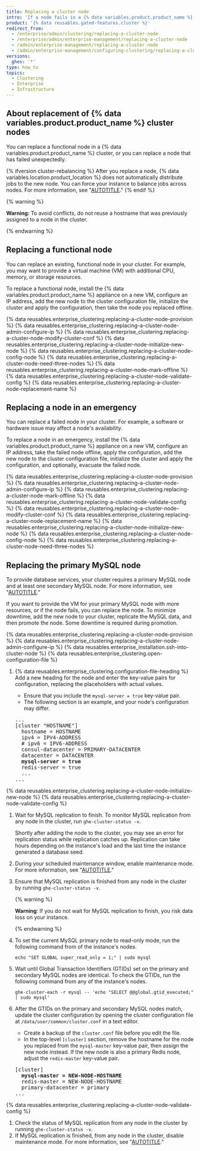 ```yaml
---
title: Replacing a cluster node
intro: 'If a node fails in a {% data variables.product.product_name %} cluster, or if you want to add a new node with more resources, mark any nodes to replace as offline, then add the new node.'
product: '{% data reusables.gated-features.cluster %}'
redirect_from:
  - /enterprise/admin/clustering/replacing-a-cluster-node
  - /enterprise/admin/enterprise-management/replacing-a-cluster-node
  - /admin/enterprise-management/replacing-a-cluster-node
  - /admin/enterprise-management/configuring-clustering/replacing-a-cluster-node
versions:
  ghes: '*'
type: how_to
topics:
  - Clustering
  - Enterprise
  - Infrastructure
---
```


## About replacement of {% data variables.product.product_name %} cluster nodes

You can replace a functional node in a {% data variables.product.product_name %} cluster, or you can replace a node that has failed unexpectedly.

{% ifversion cluster-rebalancing %}
After you replace a node, {% data variables.location.product_location %} does not automatically distribute jobs to the new node. You can force your instance to balance jobs across nodes. For more information, see "[AUTOTITLE](/admin/enterprise-management/configuring-clustering/rebalancing-cluster-workloads)."
{% endif %}

{% warning %}

**Warning:** To avoid conflicts, do not reuse a hostname that was previously assigned to a node in the cluster.

{% endwarning %}

## Replacing a functional node

You can replace an existing, functional node in your cluster. For example, you may want to provide a virtual machine (VM) with additional CPU, memory, or storage resources.

To replace a functional node, install the {% data variables.product.product_name %} appliance on a new VM, configure an IP address, add the new node to the cluster configuration file, initialize the cluster and apply the configuration, then take the node you replaced offline.

{% data reusables.enterprise_clustering.replacing-a-cluster-node-provision %}
{% data reusables.enterprise_clustering.replacing-a-cluster-node-admin-configure-ip %}
{% data reusables.enterprise_clustering.replacing-a-cluster-node-modify-cluster-conf %}
{% data reusables.enterprise_clustering.replacing-a-cluster-node-initialize-new-node %}
{% data reusables.enterprise_clustering.replacing-a-cluster-node-config-node %}
{% data reusables.enterprise_clustering.replacing-a-cluster-node-need-three-nodes %}
{% data reusables.enterprise_clustering.replacing-a-cluster-node-mark-offline %}
{% data reusables.enterprise_clustering.replacing-a-cluster-node-validate-config %}
{% data reusables.enterprise_clustering.replacing-a-cluster-node-replacement-name %}

## Replacing a node in an emergency

You can replace a failed node in your cluster. For example, a software or hardware issue may affect a node's availability.

To replace a node in an emergency, install the {% data variables.product.product_name %} appliance on a new VM, configure an IP address, take the failed node offline, apply the configuration, add the new node to the cluster configuration file, initialize the cluster and apply the configuration, and optionally, evacuate the failed node.

{% data reusables.enterprise_clustering.replacing-a-cluster-node-provision %}
{% data reusables.enterprise_clustering.replacing-a-cluster-node-admin-configure-ip %}
{% data reusables.enterprise_clustering.replacing-a-cluster-node-mark-offline %}
{% data reusables.enterprise_clustering.replacing-a-cluster-node-validate-config %}
{% data reusables.enterprise_clustering.replacing-a-cluster-node-modify-cluster-conf %}
{% data reusables.enterprise_clustering.replacing-a-cluster-node-replacement-name %}
{% data reusables.enterprise_clustering.replacing-a-cluster-node-initialize-new-node %}
{% data reusables.enterprise_clustering.replacing-a-cluster-node-config-node %}
{% data reusables.enterprise_clustering.replacing-a-cluster-node-need-three-nodes %}

## Replacing the primary MySQL node

To provide database services, your cluster requires a primary MySQL node and at least one secondary MySQL node. For more information, see "[AUTOTITLE](/admin/monitoring-managing-and-updating-your-instance/configuring-clustering/about-cluster-nodes)."

If you want to provide the VM for your primary MySQL node with more resources, or if the node fails, you can replace the node. To minimize downtime, add the new node to your cluster, replicate the MySQL data, and then promote the node. Some downtime is required during promotion.

{% data reusables.enterprise_clustering.replacing-a-cluster-node-provision %}
{% data reusables.enterprise_clustering.replacing-a-cluster-node-admin-configure-ip %}
{% data reusables.enterprise_installation.ssh-into-cluster-node %}
{% data reusables.enterprise_clustering.open-configuration-file %}
1. {% data reusables.enterprise_clustering.configuration-file-heading %} Add a new heading for the node and enter the key-value pairs for configuration, replacing the placeholders with actual values.

   - Ensure that you include the `mysql-server = true` key-value pair.
   - The following section is an example, and your node's configuration may differ.

   <pre>
   ...
   [cluster "HOSTNAME"]
     hostname = HOSTNAME
     ipv4 = IPV4-ADDRESS
     # ipv6 = IPV6-ADDRESS
     consul-datacenter = PRIMARY-DATACENTER
     datacenter = DATACENTER
     <strong>mysql-server = true</strong>
     redis-server = true
     ...
   ...
   </pre>

{% data reusables.enterprise_clustering.replacing-a-cluster-node-initialize-new-node %}
{% data reusables.enterprise_clustering.replacing-a-cluster-node-validate-config %}
1. Wait for MySQL replication to finish. To monitor MySQL replication from any node in the cluster, run `ghe-cluster-status -v`.

   Shortly after adding the node to the cluster, you may see an error for replication status while replication catches up. Replication can take hours depending on the instance's load and the last time the instance generated a database seed.
1. During your scheduled maintenance window, enable maintenance mode. For more information, see "[AUTOTITLE](/admin/administering-your-instance/configuring-maintenance-mode/enabling-and-scheduling-maintenance-mode#enabling-or-disabling-maintenance-mode-for-all-nodes-in-a-cluster-via-the-cli)."
1. Ensure that MySQL replication is finished from any node in the cluster by running `ghe-cluster-status -v`.

   {% warning %}

   **Warning**: If you do not wait for MySQL replication to finish, you risk data loss on your instance.

   {% endwarning %}
1. To set the current MySQL primary node to read-only mode, run the following command from of the instance's nodes.

   ```shell copy
   echo "SET GLOBAL super_read_only = 1;" | sudo mysql
   ```

1. Wait until Global Transaction Identifiers (GTIDs) set on the primary and secondary MySQL nodes are identical. To check the GTIDs, run the following command from any of the instance's nodes.

   ```shell copy
   ghe-cluster-each -r mysql -- 'echo "SELECT @@global.gtid_executed;" | sudo mysql'
   ```

1. After the GTIDs on the primary and secondary MySQL nodes match, update the cluster configuration by opening the cluster configuration file at `/data/user/common/cluster.conf` in a text editor.

   - Create a backup of the `cluster.conf` file before you edit the file.
   - In the top-level `[cluster]` section, remove the hostname for the node you replaced from the `mysql-master` key-value pair, then assign the new node instead. If the new node is also a primary Redis node, adjust the `redis-master` key-value pair.

   <pre>
   [cluster]
     <strong>mysql-master = NEW-NODE-HOSTNAME</strong>
     redis-master = NEW-NODE-HOSTNAME
     primary-datacenter = primary
   ...
   </pre>
{% data reusables.enterprise_clustering.replacing-a-cluster-node-validate-config %}
1. Check the status of MySQL replication from any node in the cluster by running `ghe-cluster-status -v`.
1. If MySQL replication is finished, from any node in the cluster, disable maintenance mode.  For more information, see "[AUTOTITLE](/admin/administering-your-instance/configuring-maintenance-mode/enabling-and-scheduling-maintenance-mode#enabling-or-disabling-maintenance-mode-for-all-nodes-in-a-cluster-via-the-cli)."
